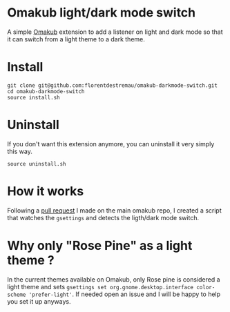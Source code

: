 # Omakub light/dark mode switch

A simple [Omakub](https://omakub.org/) extension to add a listener on light and dark mode so that it can switch from a light theme to a dark theme.

# Install

```
git clone git@github.com:florentdestremau/omakub-darkmode-switch.git
cd omakub-darkmode-switch
source install.sh
```

# Uninstall
If you don't want this extension anymore, you can uninstall it very simply this way. 
```
source uninstall.sh
```

# How it works

Following a [pull request](https://github.com/basecamp/omakub/pull/206) I made on the main omakub repo, I created a script that watches the `gsettings` and detects the ligth/dark mode switch.

# Why only "Rose Pine" as a light theme ?

In the current themes available on Omakub, only Rose pine is considered a light theme and sets `gsettings set org.gnome.desktop.interface color-scheme 'prefer-light'`.
If needed open an issue and I will be happy to help you set it up anyways.
